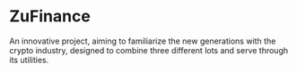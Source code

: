 # ZuFinance
An innovative project, aiming to familiarize the new generations with the crypto industry, designed to combine three different lots and serve through its utilities.
